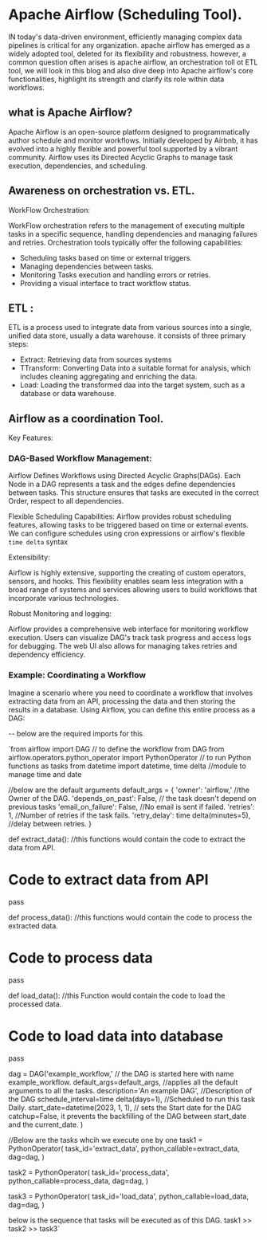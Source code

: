 
# Apache Airflow (Scheduling Tool).

IN today's data-driven environment, efficiently managing complex data pipelines is critical for any organization. apache airflow has emerged as a widely adopted tool, deleted for its flexibility and robustness. however, a common question often arises is apache airflow, an orchestration toll ot ETL tool, we will look in this blog and also dive deep into Apache airflow's core functionalities, highlight its strength and clarify its role within data workflows.

## what is Apache Airflow?

Apache Airflow is an open-source platform designed to programmatically author schedule and monitor workflows. Initially developed by Airbnb, it has evolved into a highly flexible and powerful tool supported by a vibrant community. Airflow uses its Directed Acyclic Graphs to manage task execution, dependencies, and scheduling.

## Awareness on orchestration vs. ETL.

WorkFlow Orchestration:

WorkFlow orchestration refers to the management of executing multiple tasks in a specific sequence, handling dependencies and managing failures and retries. Orchestration tools typically offer the following capabilities:

- Scheduling tasks based on time or external triggers.
- Managing dependencies between tasks.
- Monitoring Tasks execution and handling errors or retries.
- Providing a visual interface to tract workflow status.

## ETL :

 ETL is a process used to integrate data from various sources into a single, unified data store, usually a data warehouse. it consists of three primary steps:

- Extract: Retrieving data from sources systems
- TTransform: Converting Data into a suitable format for analysis, which includes cleaning aggregating and enriching the data.
- Load: Loading the transformed daa into the target system, such as a database or data warehouse.


## Airflow as a coordination Tool.

Key Features:

### DAG-Based Workflow Management:

Airflow Defines Workflows using Directed Acyclic Graphs(DAGs). Each Node in a DAG represents a task and the edges define dependencies between tasks. This structure ensures that tasks are executed in the correct Order, respect to all dependencies.

Flexible Scheduling Capabilities: Airflow provides robust scheduling features, allowing tasks to be triggered based on time or external events. We can configure schedules using cron expressions or airflow's flexible `time delta` syntax

Extensibility:

Airflow is highly extensive, supporting the creating of custom operators, sensors, and hooks. This flexibility enables seam less integration with a broad range of systems and services allowing users to build workflows that incorporate various technologies.

Robust Monitoring and logging:

Airflow provides a comprehensive web interface for monitoring workflow execution. Users can visualize DAG's track task progress and access logs for debugging. The web UI also allows for managing takes retries and dependency efficiency.

### Example: Coordinating a Workflow

Imagine a scenario where you need to coordinate a workflow that involves extracting data from an API, processing the data and then storing the results in a database. Using Airflow, you can define this entire process as a DAG:


-- below are the required imports for this 

`from airflow import DAG // to define the workflow from DAG 
from airflow.operators.python_operator import PythonOperator // to run Python functions as tasks
from datetime import datetime, time delta //module to manage time and date 

//below are the default arguments
default_args = {
'owner': 'airflow,' //the Owner of the DAG.
'depends_on_past': False, // the task doesn't depend on previous tasks
'email_on_failure': False, //No email is sent if failed.
'retries': 1, //Number of retries if the task fails.
'retry_delay': time delta(minutes=5), //delay between retries.
}

def extract_data(): //this functions would contain the code to extract the data from API.
# Code to extract data from API
pass

def process_data(): //this functions would contain the code to process the extracted data.
# Code to process data
pass

def load_data(): //this Function would contain the code to load the processed data.
# Code to load data into database
pass

dag = DAG('example_workflow,' // the DAG is started here with name example_workflow.
default_args=default_args, //applies all the default arguments to all the tasks.
description='An example DAG', //Description of the DAG 
schedule_interval=time delta(days=1), //Scheduled to run this task Daily.
start_date=datetime(2023, 1, 1), // sets the Start date for the DAG 
catchup=False, it prevents the backfilling of the DAG between start_date and the current_date.
)

//Below are the tasks whcih we execute one by one 
task1 = PythonOperator(
task_id='extract_data',
python_callable=extract_data,
dag=dag,
)

task2 = PythonOperator(
task_id='process_data',
python_callable=process_data,
dag=dag,
)

task3 = PythonOperator(
task_id='load_data',
python_callable=load_data,
dag=dag,
)

below is the sequence that tasks will be executed as of this DAG.
task1 >> task2 >> task3`

